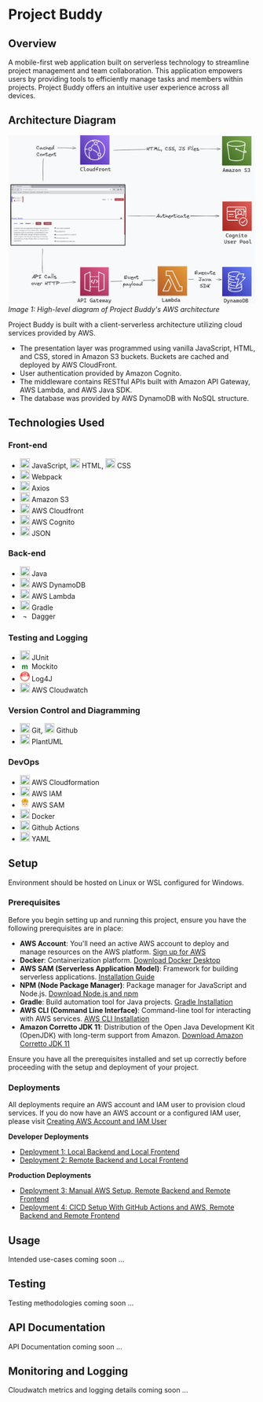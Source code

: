 # Project Buddy

## Overview

A mobile-first web application built on serverless technology to streamline project management and team collaboration. This application empowers users by providing tools to efficiently manage tasks and members within projects. Project Buddy offers an intuitive user experience across all devices.

## Architecture Diagram

![Architecture Diagram](resources/readme-images/aws-infrastructure.png)
_Image 1: High-level diagram of Project Buddy's AWS architecture_

Project Buddy is built with a client-serverless architecture utilizing cloud services provided by AWS.

- The presentation layer was programmed using vanilla JavaScript, HTML, and CSS, stored in Amazon S3 buckets. Buckets are cached and deployed by AWS CloudFront.
- User authentication provided by Amazon Cognito.
- The middleware contains RESTful APIs built with Amazon API Gateway, AWS Lambda, and AWS Java SDK.
- The database was provided by AWS DynamoDB with NoSQL structure.

## Technologies Used

### Front-end

- <img src="https://icon.icepanel.io/Technology/svg/JavaScript.svg" width="20" height="20"> JavaScript, <img src="https://icon.icepanel.io/Technology/svg/HTML5.svg" width="20" height="20"> HTML, <img src="https://icon.icepanel.io/Technology/svg/CSS3.svg" width="20" height="20"> CSS
- <img src="https://icon.icepanel.io/Technology/svg/Webpack.svg" width="20" height="20"> Webpack
- <img src="https://icon.icepanel.io/Technology/svg/Azios.svg" width="20" height="20"> Axios
- <img src="https://icon.icepanel.io/AWS/svg/Storage/Simple-Storage-Service.svg" width="20" height="20"> Amazon S3
- <img src="https://icon.icepanel.io/AWS/svg/Networking-Content-Delivery/CloudFront.svg" width="20" height="20"> AWS Cloudfront
- <img src="https://icon.icepanel.io/AWS/svg/Security-Identity-Compliance/Cognito.svg" width="20" height="20"> AWS Cognito
- <img src="https://icon.icepanel.io/Technology/png-shadow-512/JSON.png" width="20" height="20"> JSON

### Back-end

- <img src="https://icon.icepanel.io/Technology/svg/Java.svg" width="20" height="20"> Java
- <img src="https://icon.icepanel.io/AWS/svg/Database/DynamoDB.svg" width="20" height="20"> AWS DynamoDB
- <img src="https://icon.icepanel.io/AWS/svg/Compute/Lambda.svg" width="20" height="20"> AWS Lambda
- <img src="https://icon.icepanel.io/Technology/png-shadow-512/Gradle.png" width="20" height="20"> Gradle
- <span style="display: inline-block; width: 20px; height: 20px; line-height: 20px; text-align: center;">&not;</span> Dagger

### Testing and Logging

- <img src="https://icon.icepanel.io/Technology/svg/JUnit.svg" width="20" height="20"> JUnit
- <span style="display: inline-block; width: 20px; height: 20px; line-height: 20px; text-align: center; color: #087515; font-weight: 700">m</span> Mockito
- <img src="resources/readme-images/tech-stack-icons/log4j.jpg" width="20" height="20"> Log4J
- <img src="https://icon.icepanel.io/AWS/svg/Management-Governance/CloudWatch.svg" width="20" height="20"> AWS Cloudwatch

### Version Control and Diagramming

- <img src="https://icon.icepanel.io/Technology/svg/Git.svg" width="20" height="20"> Git, <img src="https://icon.icepanel.io/Technology/png-shadow-512/GitHub.png" width="20" height="20"> Github
- <img src="https://icon.icepanel.io/Technology/svg/Unified-Modelling-Language-%28UML%29.svg" width="20" height="20"> PlantUML

### DevOps

- <img src="https://icon.icepanel.io/AWS/svg/Management-Governance/CloudFormation.svg" width="20" height="20"> AWS Cloudformation
- <img src="https://icon.icepanel.io/AWS/svg/Security-Identity-Compliance/IAM-Identity-Center.svg" width="20" height="20"> AWS IAM
- <img src="resources/readme-images/tech-stack-icons/sam.svg" width="20" height="20"> AWS SAM
- <img src="https://icon.icepanel.io/Technology/svg/Docker.svg" width="20" height="20"> Docker
- <img src="https://icon.icepanel.io/Technology/svg/GitHub-Actions.svg" width="20" height="20"> Github Actions
- <img src="https://icon.icepanel.io/Technology/png-shadow-512/YAML.png" width="20" height="20"> YAML

## Setup

Environment should be hosted on Linux or WSL configured for Windows.

### Prerequisites

Before you begin setting up and running this project, ensure you have the following prerequisites are in place:

- **AWS Account**: You'll need an active AWS account to deploy and manage resources on the AWS platform. [Sign up for AWS](https://aws.amazon.com/free/)
- **Docker**: Containerization platform. [Download Docker Desktop](https://www.docker.com/products/docker-desktop)
- **AWS SAM (Serverless Application Model)**: Framework for building serverless applications. [Installation Guide](https://docs.aws.amazon.com/serverless-application-model/latest/developerguide/serverless-sam-cli-install.html)
- **NPM (Node Package Manager)**: Package manager for JavaScript and Node.js. [Download Node.js and npm](https://nodejs.org/en/download/)
- **Gradle**: Build automation tool for Java projects. [Gradle Installation](https://gradle.org/install/)
- **AWS CLI (Command Line Interface)**: Command-line tool for interacting with AWS services. [AWS CLI Installation](https://docs.aws.amazon.com/cli/latest/userguide/cli-chap-install.html)
- **Amazon Corretto JDK 11**: Distribution of the Open Java Development Kit (OpenJDK) with long-term support from Amazon. [Download Amazon Corretto JDK 11](https://docs.aws.amazon.com/corretto/latest/corretto-11-ug/downloads-list.html)

Ensure you have all the prerequisites installed and set up correctly before proceeding with the setup and deployment of your project.

### Deployments

All deployments require an AWS account and IAM user to provision cloud services.
If you do now have an AWS account or a configured IAM user, please visit [Creating AWS Account and IAM User](resources/readme-setup-instructions/CREATING-AWS-ACCOUNT-AND-IAM-USER.md)

**Developer Deployments**

- [Deployment 1: Local Backend and Local Frontend](resources/readme-setup-instructions/DEV-DEPLOYMENT-1-LOCAL-BACKEND-AND-LOCAL-FRONTEND.md)
- [Deployment 2: Remote Backend and Local Frontend](resources/readme-setup-instructions/DEV-DEPLOYMENT-2-REMOTE-BACKEND-AND-LOCAL-FRONTEND.md)

**Production Deployments**

- [Deployment 3: Manual AWS Setup, Remote Backend and Remote Frontend](resources/readme-setup-instructions/PROD-DEPLOYMENT-3-MANUAL.md)
- [Deployment 4: CICD Setup With GitHub Actions and AWS, Remote Backend and Remote Frontend](resources/readme-setup-instructions/PROD-DEPLOYMENT-4-CICD.md)

## Usage

Intended use-cases coming soon ...

## Testing

Testing methodologies coming soon ...

## API Documentation

API Documentation coming soon ...

## Monitoring and Logging

Cloudwatch metrics and logging details coming soon ...
